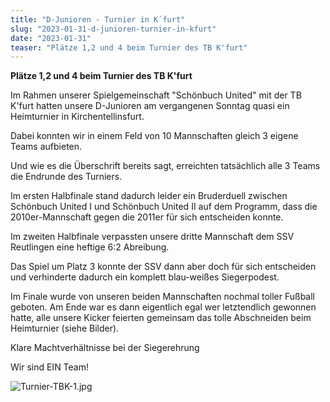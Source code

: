 ```yaml
---
title: "D-Junioren - Turnier in K´furt"
slug: "2023-01-31-d-junioren-turnier-in-kfurt"
date: "2023-01-31"
teaser: "Plätze 1,2 und 4 beim Turnier des TB K'furt"
---
```

**Plätze 1,2 und 4 beim Turnier des TB K'furt**

Im Rahmen unserer Spielgemeinschaft "Schönbuch United" mit der TB K'furt hatten unsere D-Junioren am vergangenen Sonntag quasi ein Heimturnier in Kirchentellinsfurt.

Dabei konnten wir in einem Feld von 10 Mannschaften gleich 3 eigene Teams aufbieten.

Und wie es die Überschrift bereits sagt, erreichten tatsächlich alle 3 Teams die Endrunde des Turniers.

Im ersten Halbfinale stand dadurch leider ein Bruderduell zwischen Schönbuch United I und Schönbuch United II auf dem Programm, dass die 2010er-Mannschaft gegen die 2011er für sich entscheiden konnte.

Im zweiten Halbfinale verpassten unsere dritte Mannschaft dem SSV Reutlingen eine heftige 6:2 Abreibung.

Das Spiel um Platz 3 konnte der SSV dann aber doch für sich entscheiden und verhinderte dadurch ein komplett blau-weißes Siegerpodest.

Im Finale wurde von unseren beiden Mannschaften nochmal toller Fußball geboten. Am Ende war es dann eigentlich egal wer letztendlich gewonnen hatte, alle unsere Kicker feierten gemeinsam das tolle Abschneiden beim Heimturnier (siehe Bilder).

Klare Machtverhältnisse bei der Siegerehrung

Wir sind EIN Team!

![Turnier-TBK-1.jpg](/uploads/Turnier_TBK_1_2abbcbe816.jpg)
